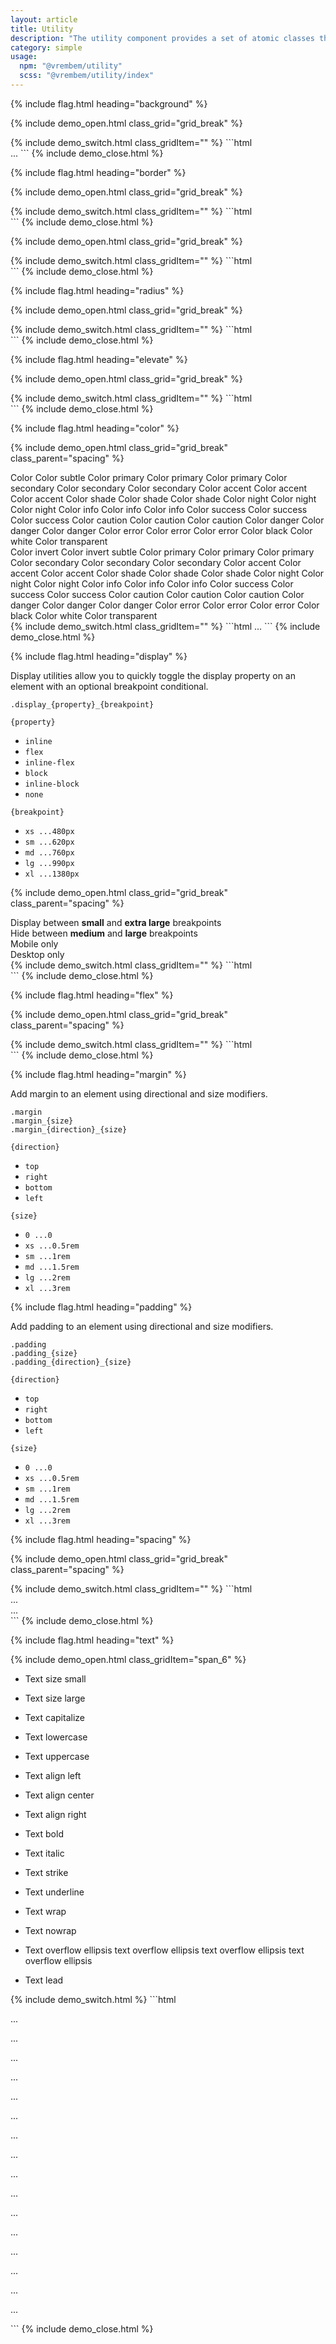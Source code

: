 ```yaml
---
layout: article
title: Utility
description: "The utility component provides a set of atomic classes that specialize in a single function."
category: simple
usage:
  npm: "@vrembem/utility"
  scss: "@vrembem/utility/index"
---
```


{% include flag.html heading="background" %}

{% include demo_open.html class_grid="grid_break" %}
<div class="swatch-group">
  <div class="swatch-group">
    <div class="swatch background_primary_light"></div>
    <div class="swatch background_primary"></div>
    <div class="swatch background_primary_dark"></div>
  </div>
  <div class="swatch-group">
    <div class="swatch background_secondary_light"></div>
    <div class="swatch background_secondary"></div>
    <div class="swatch background_secondary_dark"></div>
  </div>
  <div class="swatch-group">
    <div class="swatch background_accent_light"></div>
    <div class="swatch background_accent"></div>
    <div class="swatch background_accent_dark"></div>
  </div>
  <div class="swatch-group">
    <div class="swatch background_shade_light"></div>
    <div class="swatch background_shade"></div>
    <div class="swatch background_shade_dark"></div>
  </div>
  <div class="swatch-group">
    <div class="swatch background_night_light"></div>
    <div class="swatch background_night"></div>
    <div class="swatch background_night_dark"></div>
  </div>
  <div class="swatch-group">
    <div class="swatch background_info_light"></div>
    <div class="swatch background_info"></div>
    <div class="swatch background_info_dark"></div>
  </div>
  <div class="swatch-group">
    <div class="swatch background_success_light"></div>
    <div class="swatch background_success"></div>
    <div class="swatch background_success_dark"></div>
  </div>
  <div class="swatch-group">
    <div class="swatch background_caution_light"></div>
    <div class="swatch background_caution"></div>
    <div class="swatch background_caution_dark"></div>
  </div>
  <div class="swatch-group">
    <div class="swatch background_danger_light"></div>
    <div class="swatch background_danger"></div>
    <div class="swatch background_danger_dark"></div>
  </div>
  <div class="swatch-group">
    <div class="swatch background_error_light"></div>
    <div class="swatch background_error"></div>
    <div class="swatch background_error_dark"></div>
  </div>
  <div class="swatch-group">
    <div class="swatch background_black"></div>
    <div class="swatch border border_left_0 background_white"></div>
    <div class="swatch border border_left_0 background_transparent"></div>
  </div>
</div>
{% include demo_switch.html class_gridItem="" %}
```html
<div class="background_primary_light"></div>
<div class="background_primary"></div>
<div class="background_primary_dark"></div>
...
```
{% include demo_close.html %}

{% include flag.html heading="border" %}

{% include demo_open.html class_grid="grid_break" %}
<div class="swatch-group">
  <div class="swatch background_shade_light border"></div>
  <div class="swatch background_shade_light border_top"></div>
  <div class="swatch background_shade_light border_right"></div>
  <div class="swatch background_shade_light border_bottom"></div>
  <div class="swatch background_shade_light border_left"></div>
</div>
{% include demo_switch.html class_gridItem="" %}
```html
<div class="border"></div>
<div class="border_top"></div>
<div class="border_right"></div>
<div class="border_bottom"></div>
<div class="border_left"></div>
```
{% include demo_close.html %}

{% include demo_open.html class_grid="grid_break" %}
<div class="swatch-group">
  <div class="swatch background_shade_light border border_0"></div>
  <div class="swatch background_shade_light border border_top_0"></div>
  <div class="swatch background_shade_light border border_right_0"></div>
  <div class="swatch background_shade_light border border_bottom_0"></div>
  <div class="swatch background_shade_light border border_left_0"></div>
</div>
{% include demo_switch.html class_gridItem="" %}
```html
<div class="border_0"></div>
<div class="border_top_0"></div>
<div class="border_right_0"></div>
<div class="border_bottom_0"></div>
<div class="border_left_0"></div>
```
{% include demo_close.html %}

{% include flag.html heading="radius" %}

{% include demo_open.html class_grid="grid_break" %}
<div class="swatch-group">
  <div class="swatch background_secondary radius"></div>
  <div class="swatch background_secondary radius_square"></div>
  <div class="swatch background_secondary radius_circle"></div>
</div>
{% include demo_switch.html class_gridItem="" %}
```html
<div class="radius"></div>
<div class="radius_square"></div>
<div class="radius_circle"></div>
```
{% include demo_close.html %}

{% include flag.html heading="elevate" %}

{% include demo_open.html class_grid="grid_break" %}
<div class="padding_lg background_shade_light">
  <div class="swatch-group">
    <div class="swatch background_white elevate"></div>
    <div class="swatch background_white elevate_flat"></div>
    <div class="swatch background_white elevate_1dp"></div>
    <div class="swatch background_white elevate_4dp"></div>
    <div class="swatch background_white elevate_8dp"></div>
    <div class="swatch background_white elevate_16dp"></div>
    <div class="swatch background_white elevate_24dp"></div>
  </div>
</div>
{% include demo_switch.html class_gridItem="" %}
```html
<div class="elevate"></div>
<div class="elevate_flat"></div>
<div class="elevate_1dp"></div>
<div class="elevate_4dp"></div>
<div class="elevate_8dp"></div>
<div class="elevate_16dp"></div>
<div class="elevate_24dp"></div>
```
{% include demo_close.html %}

{% include flag.html heading="color" %}

{% include demo_open.html class_grid="grid_break" class_parent="spacing" %}
<div class="padding background_white">
  <div class="swatch-group">
    <span class="color">Color</span>
    <span class="color_subtle">Color subtle</span>
    <span class="color_primary_light">Color primary</span>
    <span class="color_primary">Color primary</span>
    <span class="color_primary_dark">Color primary</span>
    <span class="color_secondary_light">Color secondary</span>
    <span class="color_secondary">Color secondary</span>
    <span class="color_secondary_dark">Color secondary</span>
    <span class="color_accent_light">Color accent</span>
    <span class="color_accent">Color accent</span>
    <span class="color_accent_dark">Color accent</span>
    <span class="color_shade_light">Color shade</span>
    <span class="color_shade">Color shade</span>
    <span class="color_shade_dark">Color shade</span>
    <span class="color_night_light">Color night</span>
    <span class="color_night">Color night</span>
    <span class="color_night_dark">Color night</span>
    <span class="color_info_light">Color info</span>
    <span class="color_info">Color info</span>
    <span class="color_info_dark">Color info</span>
    <span class="color_success_light">Color success</span>
    <span class="color_success">Color success</span>
    <span class="color_success_dark">Color success</span>
    <span class="color_caution_light">Color caution</span>
    <span class="color_caution">Color caution</span>
    <span class="color_caution_dark">Color caution</span>
    <span class="color_danger_light">Color danger</span>
    <span class="color_danger">Color danger</span>
    <span class="color_danger_dark">Color danger</span>
    <span class="color_error_light">Color error</span>
    <span class="color_error">Color error</span>
    <span class="color_error_dark">Color error</span>
    <span class="color_black">Color black</span>
    <span class="color_white">Color white</span>
    <span class="color_transparent">Color transparent</span>
  </div>
</div>
<div class="padding radius background_night">
  <div class="swatch-group">
    <span class="color_invert">Color invert</span>
    <span class="color_invert_subtle">Color invert subtle</span>
    <span class="color_primary_light">Color primary</span>
    <span class="color_primary">Color primary</span>
    <span class="color_primary_dark">Color primary</span>
    <span class="color_secondary_light">Color secondary</span>
    <span class="color_secondary">Color secondary</span>
    <span class="color_secondary_dark">Color secondary</span>
    <span class="color_accent_light">Color accent</span>
    <span class="color_accent">Color accent</span>
    <span class="color_accent_dark">Color accent</span>
    <span class="color_shade_light">Color shade</span>
    <span class="color_shade">Color shade</span>
    <span class="color_shade_dark">Color shade</span>
    <span class="color_night_light">Color night</span>
    <span class="color_night">Color night</span>
    <span class="color_night_dark">Color night</span>
    <span class="color_info_light">Color info</span>
    <span class="color_info">Color info</span>
    <span class="color_info_dark">Color info</span>
    <span class="color_success_light">Color success</span>
    <span class="color_success">Color success</span>
    <span class="color_success_dark">Color success</span>
    <span class="color_caution_light">Color caution</span>
    <span class="color_caution">Color caution</span>
    <span class="color_caution_dark">Color caution</span>
    <span class="color_danger_light">Color danger</span>
    <span class="color_danger">Color danger</span>
    <span class="color_danger_dark">Color danger</span>
    <span class="color_error_light">Color error</span>
    <span class="color_error">Color error</span>
    <span class="color_error_dark">Color error</span>
    <span class="color_black">Color black</span>
    <span class="color_white">Color white</span>
    <span class="color_transparent">Color transparent</span>
  </div>
</div>
{% include demo_switch.html class_gridItem="" %}
```html
<span class="color"></span>
<span class="color_subtle"></span>
<span class="color_primary_light"></span>
<span class="color_primary"></span>
<span class="color_primary_dark"></span>
...
```
{% include demo_close.html %}

{% include flag.html heading="display" %}

<div class="spacing">
  <div class="type spacing">
    <p>Display utilities allow you to quickly toggle the display property on an element with an optional breakpoint conditional.</p>
    <pre><code>.display_<span class="color_success">{property}</span>_<span class="color_danger">{breakpoint}</span></code></pre>
  </div>
  <div>
    <div class="grid grid_break_xs">
      <div class="grid__item grid__item_fill">
        <div class="card">
          <div class="card__header">
            <code class="color_success">{property}</code>
          </div>
          <div class="card__body spacing">
            <ul class="list list_between">
              <li class="list__item"><code>inline</code></li>
              <li class="list__item"><code>flex</code></li>
              <li class="list__item"><code>inline-flex</code></li>
              <li class="list__item"><code>block</code></li>
              <li class="list__item"><code>inline-block</code></li>
              <li class="list__item"><code>none</code></li>
            </ul>
          </div>
        </div>
      </div>
      <div class="grid__item grid__item_fill">
        <div class="card">
          <div class="card__header">
            <code class="color_danger">{breakpoint}</code>
          </div>
          <div class="card__body">
            <ul class="list list_between">
              <li class="list__item">
                <code>xs <span class="color_subtle">...480px</span></code>
              </li>
              <li class="list__item">
                <code>sm <span class="color_subtle">...620px</span></code>
              </li>
              <li class="list__item">
                <code>md <span class="color_subtle">...760px</span></code>
              </li>
              <li class="list__item">
                <code>lg <span class="color_subtle">...990px</span></code>
              </li>
              <li class="list__item">
                <code>xl <span class="color_subtle">...1380px</span></code>
              </li>
            </ul>
          </div>
        </div>
      </div>
    </div>
  </div>
</div>

{% include demo_open.html class_grid="grid_break" class_parent="spacing" %}
<div class="notice notice_type_info display_none display_block_sm display_none_xl">
  Display between <b>small</b> and <b>extra large</b> breakpoints
</div>
<div class="notice notice_type_success display_block display_none_md display_block_lg">
  Hide between <b>medium</b> and <b>large</b> breakpoints
</div>
<div class="notice notice_type_caution display_block display_none_md">
  Mobile only
</div>
<div class="notice notice_type_danger display_none display_block_md">
  Desktop only
</div>
{% include demo_switch.html class_gridItem="" %}
```html
<div class="display_none display_block_sm display_none_xl"></div>
<div class="display_block display_none_md display_block_lg"></div>
<div class="display_block display_none_md"></div>
<div class="display_none display_block_md"></div>
```
{% include demo_close.html %}

{% include flag.html heading="flex" %}

{% include demo_open.html class_grid="grid_break" class_parent="spacing" %}
<div class="flex flex_justify_between flex_align_end border padding_xs">
  <div class="swatch box margin_xs"></div>
  <div class="swatch box margin_xs" style="height: auto"></div>
  <div class="swatch box margin_xs" style="height: auto"></div>
</div>
<div class="flex flex_justify_end flex_align_stretch border padding_xs">
  <div class="swatch box margin_xs" style="height: auto"></div>
  <div class="swatch box margin_xs" style="height: auto"></div>
  <div class="swatch box margin_xs"></div>
</div>
<div class="flex flex_justify_center flex_align_center border padding_xs">
  <div class="swatch box margin_xs" style="height: auto"></div>
  <div class="swatch box margin_xs" style="height: auto"></div>
  <div class="swatch box margin_xs"></div>
</div>
<div class="flex flex_items_equal border padding_xs">
  <div class="swatch box margin_xs"></div>
  <div class="swatch box margin_xs"></div>
  <div class="swatch box margin_xs"></div>
</div>
{% include demo_switch.html class_gridItem="" %}
```html
<div class="flex flex_justify_between flex_align_end"></div>
<div class="flex flex_justify_end flex_align_stretch"></div>
<div class="flex flex_justify_center flex_align_center"></div>
<div class="flex flex_items_equal"></div>
```
{% include demo_close.html %}

{% include flag.html heading="margin" %}

<div class="spacing">
  <div class="type spacing">
    <p>Add margin to an element using directional and size modifiers.</p>
    <pre><code>.margin
.margin_<span class="color_danger">{size}</span>
.margin_<span class="color_success">{direction}</span>_<span class="color_danger">{size}</span></code></pre>
  </div>
  <div>
    <div class="grid grid_break_xs">
      <div class="grid__item grid__item_fill">
        <div class="card">
          <div class="card__header">
            <code class="color_success">{direction}</code>
          </div>
          <div class="card__body spacing">
            <ul class="list list_between">
              <li class="list__item"><code>top</code></li>
              <li class="list__item"><code>right</code></li>
              <li class="list__item"><code>bottom</code></li>
              <li class="list__item"><code>left</code></li>
            </ul>
          </div>
        </div>
      </div>
      <div class="grid__item grid__item_fill">
        <div class="card">
          <div class="card__header">
            <code class="color_danger">{size}</code>
          </div>
          <div class="card__body">
            <ul class="list list_between">
              <li class="list__item">
                <code>0 <span class="color_subtle">...0</span></code>
              </li>
              <li class="list__item">
                <code>xs <span class="color_subtle">...0.5rem</span></code>
              </li>
              <li class="list__item">
                <code>sm <span class="color_subtle">...1rem</span></code>
              </li>
              <li class="list__item">
                <code>md <span class="color_subtle">...1.5rem</span></code>
              </li>
              <li class="list__item">
                <code>lg <span class="color_subtle">...2rem</span></code>
              </li>
              <li class="list__item">
                <code>xl <span class="color_subtle">...3rem</span></code>
              </li>
            </ul>
          </div>
        </div>
      </div>
    </div>
  </div>
</div>

{% include flag.html heading="padding" %}

<div class="spacing">
  <div class="type spacing">
    <p>Add padding to an element using directional and size modifiers.</p>
    <pre><code>.padding
.padding_<span class="color_danger">{size}</span>
.padding_<span class="color_success">{direction}</span>_<span class="color_danger">{size}</span></code></pre>
  </div>
  <div>
    <div class="grid grid_break_xs">
      <div class="grid__item grid__item_fill">
        <div class="card">
          <div class="card__header">
            <code class="color_success">{direction}</code>
          </div>
          <div class="card__body spacing">
            <ul class="list list_between">
              <li class="list__item"><code>top</code></li>
              <li class="list__item"><code>right</code></li>
              <li class="list__item"><code>bottom</code></li>
              <li class="list__item"><code>left</code></li>
            </ul>
          </div>
        </div>
      </div>
      <div class="grid__item grid__item_fill">
        <div class="card">
          <div class="card__header">
            <code class="color_danger">{size}</code>
          </div>
          <div class="card__body">
            <ul class="list list_between">
              <li class="list__item">
                <code>0 <span class="color_subtle">...0</span></code>
              </li>
              <li class="list__item">
                <code>xs <span class="color_subtle">...0.5rem</span></code>
              </li>
              <li class="list__item">
                <code>sm <span class="color_subtle">...1rem</span></code>
              </li>
              <li class="list__item">
                <code>md <span class="color_subtle">...1.5rem</span></code>
              </li>
              <li class="list__item">
                <code>lg <span class="color_subtle">...2rem</span></code>
              </li>
              <li class="list__item">
                <code>xl <span class="color_subtle">...3rem</span></code>
              </li>
            </ul>
          </div>
        </div>
      </div>
    </div>
  </div>
</div>

{% include flag.html heading="spacing" %}

{% include demo_open.html class_grid="grid_break" class_parent="spacing" %}
<div class="border padding spacing">
  <div class="box"></div>
  <div class="box"></div>
  <div class="box"></div>
</div>

<div class="border padding spacing_xl">
  <div class="box"></div>
  <div class="box"></div>
  <div class="box"></div>
</div>
{% include demo_switch.html class_gridItem="" %}
```html
<div class="spacing">...</div>
<div class="spacing_xl">...</div>
```
{% include demo_close.html %}

{% include flag.html heading="text" %}

{% include demo_open.html class_gridItem="span_6" %}
<ul class="list list_between">
  <li class="list__item">
    <p class="text_size_sm">Text size small</p>
  </li>
  <li class="list__item">
    <p class="text_size_lg">Text size large</p>
  </li>
  <li class="list__item">
    <p class="text_capitalize">Text capitalize</p>
  </li>
  <li class="list__item">
    <p class="text_lowercase">Text lowercase</p>
  </li>
  <li class="list__item">
    <p class="text_uppercase">Text uppercase</p>
  </li>
  <li class="list__item">
    <p class="text_align_left">Text align left</p>
  </li>
  <li class="list__item">
    <p class="text_align_center">Text align center</p>
  </li>
  <li class="list__item">
    <p class="text_align_right">Text align right</p>
  </li>
  <li class="list__item">
    <p class="text_bold">Text bold</p>
  </li>
  <li class="list__item">
    <p class="text_italic">Text italic</p>
  </li>
  <li class="list__item">
    <p class="text_strike">Text strike</p>
  </li>
  <li class="list__item">
    <p class="text_underline">Text underline</p>
  </li>
  <li class="list__item">
    <p class="text_wrap">Text wrap</p>
  </li>
  <li class="list__item">
    <p class="text_nowrap">Text nowrap</p>
  </li>
  <li class="list__item">
    <p class="text_overflow_ellipsis">Text overflow ellipsis text overflow ellipsis text overflow ellipsis text overflow ellipsis</p>
  </li>
  <li class="list__item">
    <p class="text_lead">Text lead</p>
  </li>
</ul>
{% include demo_switch.html %}
```html
<!-- Size -->
<p class="text_size_sm">...</p>
<p class="text_size_lg">...</p>

<!-- Transform -->
<p class="text_capitalize">...</p>
<p class="text_lowercase">...</p>
<p class="text_uppercase">...</p>

<!-- Align -->
<p class="text_align_left">...</p>
<p class="text_align_center">...</p>
<p class="text_align_right">...</p>

<!-- Weight & Style -->
<p class="text_bold">...</p>
<p class="text_italic">...</p>

<!-- Decoration -->
<p class="text_strike">...</p>
<p class="text_underline">...</p>

<!-- Wrap -->
<p class="text_wrap">...</p>
<p class="text_nowrap">...</p>
<p class="text_overflow_ellipsis">...</p>

<!-- Other -->
<p class="text_lead">...</p>
```
{% include demo_close.html %}
